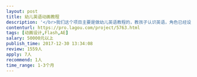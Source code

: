 ```yaml
---                
layout: post       
title: 幼儿英语动画教程           
description: '</br>我们这个项目主要是做幼儿英语教程的，教孩子认识英语，角色已经设计完成，需要按我们出的故事文案把它做成动画。另外，需要动画相对应的图书设计，设计周期2个月，能够走合同流程，需要开公司发票。教程每个课程5-7分钟，需要出30集。设计限成都本地。</br>'     
contenturl: https://pro.lagou.com/project/5763.html      
tags: [动画设计,Flash,AE]            
salary: 50000元以上          
publish_time: 2017-12-30 13:34:08         
review: 1559人                   
apply: 7人                   
recommend: 1人                   
time_range: 1-3个月              
---                 
```

